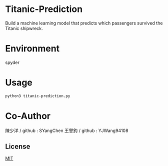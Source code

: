 # Titanic-Prediction
Build a machine learning model that predicts which passengers survived the Titanic shipwreck.

# Environment
spyder

# Usage

``` bash
python3 titanic-prediction.py
```

# Co-Author
陳少洋 / github : SYangChen
王譽鈞 / github : YJWang94108

## License
[MIT](https://choosealicense.com/licenses/mit/)